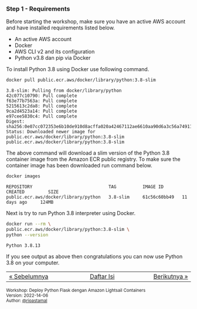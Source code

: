 
### <a name="step-1"></a>Step 1 - Requirements

Before starting the workshop, make sure you have an active AWS account and have installed requirements listed below.

- An active AWS account
- Docker
- AWS CLI v2 and its configuration
- Python v3.8 dan pip via Docker

To install Python 3.8 using Docker use following command.

```sh
docker pull public.ecr.aws/docker/library/python:3.8-slim
```

```
3.8-slim: Pulling from docker/library/python
42c077c10790: Pull complete 
f63e77b7563a: Pull complete 
5215613c2da8: Pull complete 
9ca2d4523a14: Pull complete 
e97cee5830c4: Pull complete 
Digest: sha256:0e07cc072353e6b10de910d8acffa020a42467112ae6610aa90d6a3c56a74911
Status: Downloaded newer image for public.ecr.aws/docker/library/python:3.8-slim
public.ecr.aws/docker/library/python:3.8-slim
```

The above command will download a slim version of the Python 3.8 container image from the Amazon ECR public registry. To make sure the container image has been downloaded run command below.

```sh
docker images
```

```
REPOSITORY                             TAG          IMAGE ID       CREATED         SIZE
public.ecr.aws/docker/library/python   3.8-slim     61c56c60bb49   11 days ago     124MB
```

Next is try to run Python 3.8 interpreter using Docker.

```sh
docker run --rm \
public.ecr.aws/docker/library/python:3.8-slim \
python --version
```

```
Python 3.8.13
```

If you see output as above then congratulations you can now use Python 3.8 on your computer.


<table border="0" style="width: 100%; display: table;"><tr><td><a href="README.md">&laquo; Sebelumnya</td><td align="center"><a href="README.md">Daftar Isi</a></td><td align="right"><a href="STEP-2.md">Berikutnya &raquo;</a></td></tr></table>

<sup>Workshop: Deploy Python Flask dengan Amazon Lightsail Containers  
Version: 2022-14-06  
Author: [@rioastamal](https://github.com/rioastamal)</sup>
